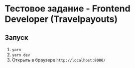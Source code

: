 # Тестовое задание - Frontend Developer (Travelpayouts)

## Запуск

1. `yarn`
2. `yarn dev`
3. Открыть в браузере `http://localhost:8080/`
